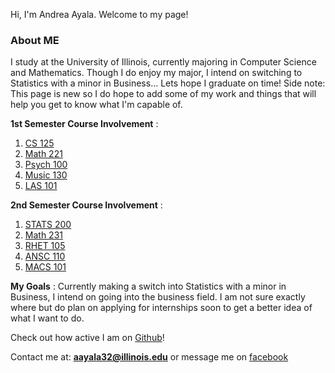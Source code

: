 Hi, I'm Andrea Ayala. Welcome to my page! 

### About ME

I study at the University of Illinois, currently majoring in Computer Science and Mathematics. Though I do enjoy my major, I intend on switching to Statistics with a minor in Business... Lets hope I graduate on time! Side note: This page is new so I do hope to add some of my work and things that will help you get to know what I'm capable of.

**1st Semester Course Involvement** 
:
1. [CS 125](https://cs125.cs.illinois.edu/) 
2. [Math 221](https://math.illinois.edu/resources/department-resources/syllabus-math-221) 
3. [Psych 100](https://courses.illinois.edu/search/schedule/2013/summer/PSYC/100)
4. [Music 130](https://courses.illinois.edu/search/schedule/2015/summer/MUS/130) 
5. [LAS 101](http://www.las.illinois.edu/students/lifecareerdesign/classes/las101/)   

**2nd Semester Course Involvement**
:
1. [STATS 200](http://catalog.illinois.edu/courses-of-instruction/stat/)
2. [Math 231](https://math.illinois.edu/resources/department-resources/syllabus-math-231)
3. [RHET 105](https://courses.illinois.edu/search/schedule/2017/spring/RHET/105?sess=)
4. [ANSC 110](http://catalog.illinois.edu/courses-of-instruction/ansc/)
5. [MACS 101](http://catalog.illinois.edu/courses-of-instruction/macs/)

**My Goals**
:
Currently making a switch into Statistics with a minor in Business, I intend on going into the business field. I am not sure exactly where but do plan on applying for internships soon to get a better idea of what I want to do. 

Check out how active I am on [Github](https://github.com/aayala32)!

Contact me at: **aayala32@illinois.edu** or message me on [facebook](https://www.facebook.com/andreagugu.ayala)
